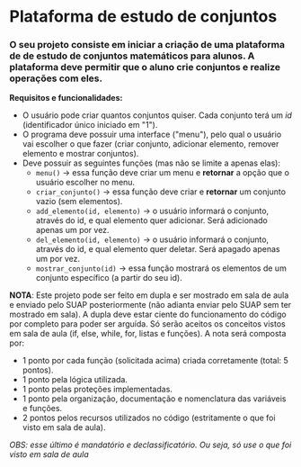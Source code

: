 # Plataforma de estudo de conjuntos

### O seu projeto consiste em iniciar a criação de uma plataforma de de estudo de conjuntos matemáticos para alunos. A plataforma deve permitir que o aluno crie conjuntos e realize operações com eles.

**Requisitos e funcionalidades:**
-  O usuário pode criar quantos conjuntos quiser. Cada conjunto terá um $id$ (identificador único iniciado em "1").
- O programa deve possuir uma interface ("menu"), pelo qual o usuário vai escolher o que fazer (criar conjunto, adicionar elemento, remover elemento e mostrar conjuntos).
- Deve possuir as seguintes funções (mas não se limite a apenas elas):
    - ```menu()``` $\rightarrow$ essa função deve criar um menu e **retornar** a opção que o usuário escolher no menu.
    - ```criar_conjunto()``` $\rightarrow$ essa função deve criar e **retornar** um conjunto vazio (sem elementos).
    - ```add_elemento(id, elemento)``` $\rightarrow$ o usuário informará o conjunto, através do id, e qual elemento quer adicionar. Será adicionado apenas um por vez. 
    - ```del_elemento(id, elemento)``` $\rightarrow$ o usuário informará o conjunto, através do id, e qual elemento quer deletar. Será apagado apenas um por vez. 
    - ```mostrar_conjunto(id)``` $\rightarrow$ essa função mostrará os elementos de um conjunto específico (a partir do seu id).

**NOTA**: Este projeto pode ser feito em dupla e ser mostrado em sala de aula e enviado pelo SUAP posteriormente (não adianta enviar pelo SUAP sem ter mostrado em sala). A dupla deve estar ciente do funcionamento do código por completo para poder ser arguída. Só serão aceitos os conceitos vistos em sala de aula (if, else, while, for, listas e funções). A nota será composta por:
- 1 ponto por cada função (solicitada acima) criada corretamente (total: 5 pontos).
- 1 ponto pela lógica utilizada.
- 1 ponto pelas proteções implementadas.
- 1 ponto pela organização, documentação e nomenclatura das variáveis e funções.
- 2 pontos pelos recursos utilizados no código (estritamente o que foi visto em sala de aula).

*OBS: esse último é mandatório e declassificatório. Ou seja, só use o que foi visto em sala de aula*
